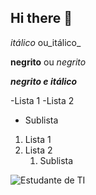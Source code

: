## Hi there 👋

<!--Cabeçalho -->
<!--#Título 1
##Título 2
###Título 3
####Título 4
#####Título 5
######Título 6-->
*itálico* ou_itálico_

**negrito** ou _negrito_

___negrito e itálico___

-Lista 1
-Lista 2
 - Sublista

1. Lista 1
2. Lista 2 
   1. Sublista
[]()

![Estudante de TI](https://images.pexels.com/photos/417458/pexels-photo-417458.jpeg?auto=compress&cs=tinysrgb&w=1260&h=750&dpr=1)


<!--
**augusto75andrade/augusto75andrade** is a ✨ _special_ ✨ repository because its `README.md` (this file) appears on your GitHub profile.

Here are some ideas to get you started:

- 🔭 I’m currently working on ...
- 🌱 I’m currently learning ...
- 👯 I’m looking to collaborate on ...
- 🤔 I’m looking for help with ...
- 💬 Ask me about ...
- 📫 How to reach me: ...
- 😄 Pronouns: ...
- ⚡ Fun fact: ...
-->
